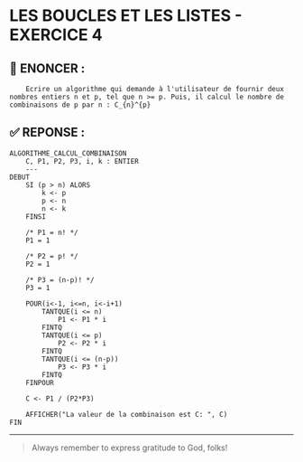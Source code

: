 # LES BOUCLES ET LES LISTES - EXERCICE 4

## 🌟 ENONCER :
```
    Ecrire un algorithme qui demande à l'utilisateur de fournir deux nombres entiers n et p, tel que n >= p. Puis, il calcul le nombre de combinaisons de p par n : C_{n}^{p}
```

## ✅ REPONSE :

````
ALGORITHME_CALCUL_COMBINAISON
    C, P1, P2, P3, i, k : ENTIER
    ---
DEBUT
    SI (p > n) ALORS
        k <- p
        p <- n
        n <- k
    FINSI

    /* P1 = n! */
    P1 = 1

    /* P2 = p! */
    P2 = 1

    /* P3 = (n-p)! */
    P3 = 1

    POUR(i<-1, i<=n, i<-i+1)
        TANTQUE(i <= n)
            P1 <- P1 * i
        FINTQ
        TANTQUE(i <= p)
            P2 <- P2 * i
        FINTQ
        TANTQUE(i <= (n-p))
            P3 <- P3 * i
        FINTQ
    FINPOUR

    C <- P1 / (P2*P3)

    AFFICHER("La valeur de la combinaison est C: ", C)
FIN 
````

--- 

> Always remember to express gratitude to God, folks!